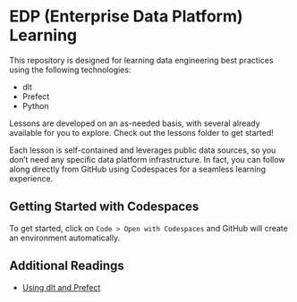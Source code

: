# EDP (Enterprise Data Platform) Learning

This repository is designed for learning data engineering best practices using the following technologies:

- dlt
- Prefect
- Python

Lessons are developed on an as-needed basis, with several already available for you to explore. Check out the lessons folder to get started!

Each lesson is self-contained and leverages public data sources, so you don’t need any specific data platform infrastructure. In fact, you can follow along directly from GitHub using Codespaces for a seamless learning experience.

## Getting Started with Codespaces

To get started, click on `Code > Open with Codespaces` and GitHub will create an environment automatically.

## Additional Readings

- [Using dlt and Prefect](https://thescalableway.com/blog/dlt-and-prefect-a-great-combo-for-streamlined-data-ingestion-pipelines/)
